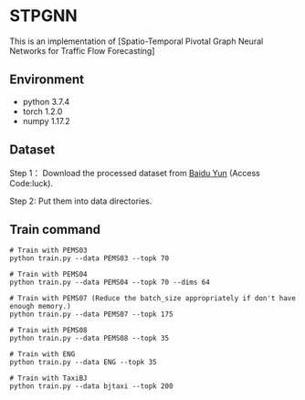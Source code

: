 # STPGNN
This is an implementation of [Spatio-Temporal Pivotal Graph Neural Networks for Traffic Flow Forecasting]

## Environment
- python 3.7.4
- torch 1.2.0
- numpy 1.17.2

## Dataset
Step 1： Download the processed dataset from [Baidu Yun](https://pan.baidu.com/s/1J5YvQiY6MfVWyRKDZ_1UyQ) (Access Code:luck).

Step 2: Put them into data directories.

## Train command

    # Train with PEMS03
    python train.py --data PEMS03 --topk 70

    # Train with PEMS04
    python train.py --data PEMS04 --topk 70 --dims 64

    # Train with PEMS07 (Reduce the batch_size appropriately if don't have enough memory.)
    python train.py --data PEMS07 --topk 175 

    # Train with PEMS08
    python train.py --data PEMS08 --topk 35

    # Train with ENG
    python train.py --data ENG --topk 35

    # Train with TaxiBJ
    python train.py --data bjtaxi --topk 200

